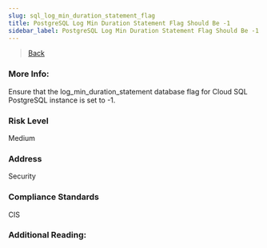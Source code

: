 ```yaml
---
slug: sql_log_min_duration_statement_flag
title: PostgreSQL Log Min Duration Statement Flag Should Be -1
sidebar_label: PostgreSQL Log Min Duration Statement Flag Should Be -1
---
```

> [Back](../../gcpsqlmonitoring)

### More Info:
Ensure that the log_min_duration_statement database flag for Cloud SQL PostgreSQL instance is set to -1.

### Risk Level
Medium

### Address
Security

### Compliance Standards
CIS

### Additional Reading:
